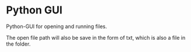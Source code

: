 # Python GUI
Python-GUI for opening and running files.

The open file path will also be
save in the form of txt, which is also a file in the folder.
